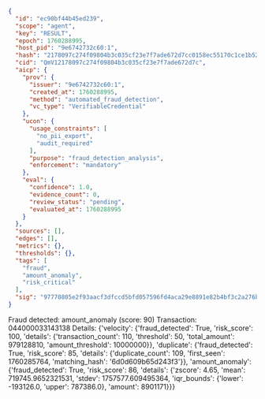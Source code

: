```json
{
  "id": "ec90bf44b45ed239",
  "scope": "agent",
  "key": "RESULT",
  "epoch": 1760288995,
  "host_pid": "9e6742732c60:1",
  "hash": "2178097c274f09804b3c035cf23e7f7ade672d7cc0158ec55170c1ce1b52b2bd",
  "cid": "QmV12178097c274f09804b3c035cf23e7f7ade672d7c",
  "aicp": {
    "prov": {
      "issuer": "9e6742732c60:1",
      "created_at": 1760288995,
      "method": "automated_fraud_detection",
      "vc_type": "VerifiableCredential"
    },
    "ucon": {
      "usage_constraints": [
        "no_pii_export",
        "audit_required"
      ],
      "purpose": "fraud_detection_analysis",
      "enforcement": "mandatory"
    },
    "eval": {
      "confidence": 1.0,
      "evidence_count": 0,
      "review_status": "pending",
      "evaluated_at": 1760288995
    }
  },
  "sources": [],
  "edges": [],
  "metrics": {},
  "thresholds": {},
  "tags": [
    "fraud",
    "amount_anomaly",
    "risk_critical"
  ],
  "sig": "97770805e2f93aacf3dfccd5bfd057596fd4aca29e8891e82b4bf3c2a276b8cf"
}
```

Fraud detected: amount_anomaly (score: 90)
Transaction: 044000033143138
Details: {'velocity': {'fraud_detected': True, 'risk_score': 100, 'details': {'transaction_count': 110, 'threshold': 50, 'total_amount': 979128810, 'amount_threshold': 10000000}}, 'duplicate': {'fraud_detected': True, 'risk_score': 85, 'details': {'duplicate_count': 109, 'first_seen': 1760285764, 'matching_hash': '6d0d609b65d243f3'}}, 'amount_anomaly': {'fraud_detected': True, 'risk_score': 86, 'details': {'zscore': 4.65, 'mean': 719745.9652321531, 'stdev': 1757577.609495364, 'iqr_bounds': {'lower': -193126.0, 'upper': 787386.0}, 'amount': 8901171}}}